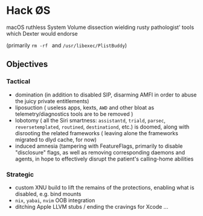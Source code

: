 # Hack ØS

macOS ruthless System Volume dissection wielding rusty pathologist' tools which Dexter would endorse

(primarily `rm -rf ` and  `/usr/libexec/PlistBuddy`)

## Objectives

### Tactical

- domination (in addition to disabled SIP, disarming AMFI in order to abuse the juicy private entitlements)
- liposuction ( useless apps, kexts, `AWD` and other bloat as telemetry/diagnostics tools are to be removed )
- lobotomy ( all the Siri smartness:  `assistantd`, `triald`, `parsec`, `reversetemplated`, `routined`, `destinationd`, etc.) is doomed,
	 along with disrooting the related frameworks ( leaving alone the frameworks migrated to dlyd cache, for now)
- induced amnesia (tampering with FeatureFlags, primarily to disable "disclosure" flags, as well as removing corresponding daemons and agents, in hope to effectively disrupt the patient's calling-home abilities 

### Strategic

- custom XNU build to lift the remains of the protections, enabling what is disabled, e.g. bind mounts 
- `nix`, `yabai`, `nvim` OOB integration
- ditching Apple LLVM stubs / ending the cravings for Xcode
...




